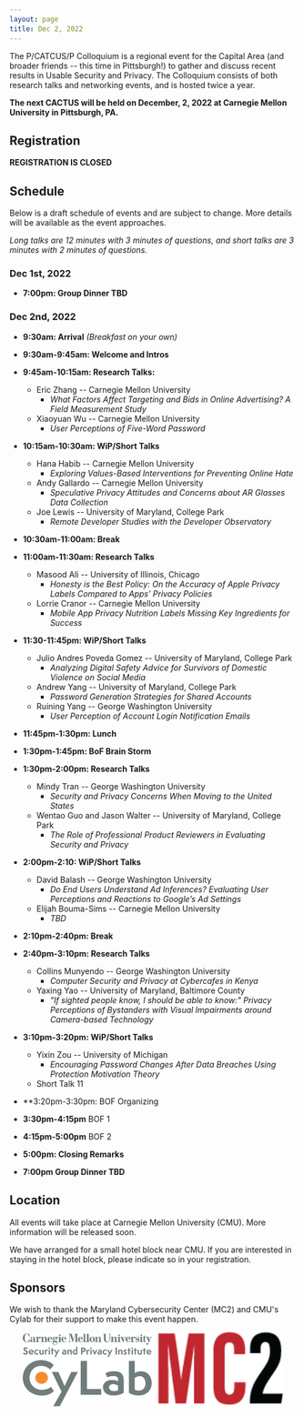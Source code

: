 ```yaml
---
layout: page
title: Dec 2, 2022
---
```


The P/CATCUS/P Colloquium is a regional event for the Capital Area (and broader friends -- this time in Pittsburgh!) to gather and discuss recent results in Usable Security and Privacy. The Colloquium consists of both research talks and networking events, and is hosted twice a year.

**The next CACTUS will be held on December, 2, 2022 at Carnegie Mellon University in Pittsburgh, PA.**

## Registration

**REGISTRATION IS CLOSED**


## Schedule

Below is a draft schedule of events and are subject to change. More details will be available as the event approaches.

*Long talks are 12 minutes with 3 minutes of questions, and short talks are 3 minutes with 2 minutes of questions.*

### Dec 1st, 2022

* **7:00pm: Group Dinner TBD**

### Dec 2nd, 2022

* **9:30am: Arrival** *(Breakfast on your own)*

* **9:30am-9:45am: Welcome and Intros**

* **9:45am-10:15am: Research Talks:**
  * Eric Zhang -- Carnegie Mellon University
    * *What Factors Affect Targeting and Bids in Online Advertising? A Field Measurement Study*
  * Xiaoyuan Wu -- Carnegie Mellon University
    * *User Perceptions of Five-Word Password*

* **10:15am-10:30am: WiP/Short Talks**
  * Hana Habib -- Carnegie Mellon University
    * *Exploring Values-Based Interventions for Preventing Online Hate*
  * Andy Gallardo -- Carnegie Mellon University
    * *Speculative Privacy Attitudes and Concerns about AR Glasses Data Collection*
  * Joe Lewis -- University of Maryland, College Park
    * *Remote Developer Studies with the Developer Observatory*

* **10:30am-11:00am: Break**

* **11:00am-11:30am: Research Talks**
  * Masood Ali -- University of Illinois, Chicago
    * *Honesty is the Best Policy: On the Accuracy of Apple Privacy Labels Compared to Apps’ Privacy Policies*
  * Lorrie Cranor -- Carnegie Mellon University
    * *Mobile App Privacy Nutrition Labels Missing Key Ingredients for Success*

* **11:30-11:45pm: WiP/Short Talks**
  * Julio Andres Poveda Gomez -- University of Maryland, College Park
    * *Analyzing Digital Safety Advice for Survivors of Domestic Violence on Social Media*
  * Andrew Yang -- University of Maryland, College Park
    * *Password Generation Strategies for Shared Accounts*
  * Ruining Yang -- George Washington University
    * *User Perception of Account Login Notification Emails*

* **11:45pm-1:30pm: Lunch**

* **1:30pm-1:45pm: BoF Brain Storm**

* **1:30pm-2:00pm: Research Talks**
  * Mindy Tran -- George Washington University
    * *Security and Privacy Concerns When Moving to the United States*
  * Wentao Guo and Jason Walter -- University of Maryland, College Park
    * *The Role of Professional Product Reviewers in Evaluating Security and Privacy*

* **2:00pm-2:10: WiP/Short Talks**
  * David Balash -- George Washington University
    * *Do End Users Understand Ad Inferences? Evaluating User Perceptions and Reactions to Google’s Ad Settings*
  * Elijah Bouma-Sims -- Carnegie Mellon University
    * *TBD*

* **2:10pm-2:40pm: Break**

* **2:40pm-3:10pm: Research Talks**
  * Collins Munyendo -- George Washington University
    * *Computer Security and Privacy at Cybercafes in Kenya*
  * Yaxing Yao -- University of Maryland, Baltimore County
    * *"If sighted people know, I should be able to know:" Privacy Perceptions of Bystanders with Visual Impairments around Camera-based Technology*

* **3:10pm-3:20pm: WiP/Short Talks**
  * Yixin Zou -- University of Michigan
    * *Encouraging Password Changes After Data Breaches Using Protection Motivation Theory*
  * Short Talk 11

* **3:20pm-3:30pm: BOF Organizing

* **3:30pm-4:15pm** BOF 1

* **4:15pm-5:00pm** BOF 2

* **5:00pm: Closing Remarks**

* **7:00pm Group Dinner TBD**



## Location

All events will take place at Carnegie Mellon University (CMU). More information will be released soon.

We have arranged for a small hotel block near CMU. If you are interested in staying in the hotel block, please indicate so in your registration.


## Sponsors

We wish to thank the Maryland Cybersecurity Center (MC2) and CMU's Cylab for their support to make this event happen.

<center>
<img class="sonsor-img" src="images/cylab.png" width="45%">
<img class="sonsor-img" src="images/mc2.png" width="45%">
</center>
